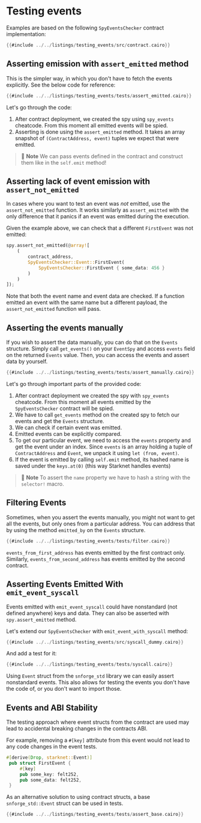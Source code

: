 # Testing events
Examples are based on the following `SpyEventsChecker` contract implementation:

```rust
{{#include ../../listings/testing_events/src/contract.cairo}}
```

## Asserting emission with `assert_emitted` method

This is the simpler way, in which you don't have to fetch the events explicitly.
See the below code for reference:

```rust
{{#include ../../listings/testing_events/tests/assert_emitted.cairo}}
```

Let's go through the code:

1. After contract deployment, we created the spy using `spy_events` cheatcode. From this moment all emitted events
will be spied.
2. Asserting is done using the `assert_emitted` method. It takes an array snapshot of `(ContractAddress, event)`
tuples we expect that were emitted.

> 📝 **Note**
> We can pass events defined in the contract and construct them like in the `self.emit` method!


## Asserting lack of event emission with `assert_not_emitted`

In cases where you want to test an event was *not* emitted, use the `assert_not_emitted` function.
It works similarly as `assert_emitted` with the only difference that it panics if an event was emitted during the execution.

Given the example above, we can check that a different `FirstEvent` was not emitted:

```rust
spy.assert_not_emitted(@array![
    (
        contract_address,
        SpyEventsChecker::Event::FirstEvent(
            SpyEventsChecker::FirstEvent { some_data: 456 }
        )
    )
]);
```

Note that both the event name and event data are checked.
If a function emitted an event with the same name but a different payload, the `assert_not_emitted` function will pass.

## Asserting the events manually
If you wish to assert the data manually, you can do that on the `Events` structure.
Simply call `get_events()` on your `EventSpy` and access `events`  field on the returned `Events` value.
Then, you can access the events and assert data by yourself.

```rust
{{#include ../../listings/testing_events/tests/assert_manually.cairo}}
```

Let's go through important parts of the provided code:

1. After contract deployment we created the spy with `spy_events` cheatcode.
From this moment all events emitted by the `SpyEventsChecker` contract will be spied.
2. We have to call `get_events` method on the created spy to fetch our events and get the `Events` structure.
3. We can check if certain event was emitted.
4. Emitted events can be explicitly compared.
5. To get our particular event, we need to access the `events` property and get the event under an index.
Since `events` is an array holding a tuple of `ContractAddress` and `Event`, we unpack it using `let (from, event)`.
6. If the event is emitted by calling `self.emit` method, its hashed name is saved under the `keys.at(0)`
(this way Starknet handles events)

> 📝 **Note**
> To assert the `name` property we have to hash a string with the `selector!` macro.


## Filtering Events

Sometimes, when you assert the events manually, you might not want to get all the events, but only ones from
a particular address. You can address that by using the method `emitted_by` on the `Events` structure.

```rust
{{#include ../../listings/testing_events/tests/filter.cairo}}
```

`events_from_first_address` has events emitted by the first contract only.
Similarly, `events_from_second_address` has events emitted by the second contract.

## Asserting Events Emitted With `emit_event_syscall`

Events emitted with `emit_event_syscall` could have nonstandard (not defined anywhere) keys and data.
They can also be asserted with `spy.assert_emitted` method.

Let's extend our `SpyEventsChecker` with `emit_event_with_syscall` method:

```rust
{{#include ../../listings/testing_events/src/syscall_dummy.cairo}}
```

And add a test for it:

```rust
{{#include ../../listings/testing_events/tests/syscall.cairo}}
```

Using `Event` struct from the `snforge_std` library we can easily assert nonstandard events.
This also allows for testing the events you don't have the code of, or you don't want to import those.

## Events and ABI Stability

The testing approach where event structs from the contract are used may lead to accidental breaking changes in the
contracts ABI.

For example, removing a `#[key]` attribute from this event would not lead to any code changes in the event tests.

```rust
#[derive(Drop, starknet::Event)]
 pub struct FirstEvent {
     #[key]
     pub some_key: felt252,
     pub some_data: felt252,
 }
```

As an alternative solution to using contract structs, a base `snforge_std::Event` struct can be used in tests.

```rust
{{#include ../../listings/testing_events/tests/assert_base.cairo}}
```
